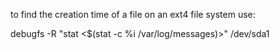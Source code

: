 to find the creation time of a file on an ext4 file system use:

debugfs -R "stat <$(stat -c %i /var/log/messages)>" /dev/sda1 


